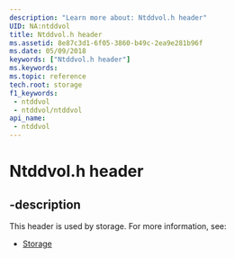 ```yaml
---
description: "Learn more about: Ntddvol.h header"
UID: NA:ntddvol
title: Ntddvol.h header
ms.assetid: 8e87c3d1-6f05-3860-b49c-2ea9e281b96f
ms.date: 05/09/2018
keywords: ["Ntddvol.h header"]
ms.keywords: 
ms.topic: reference
tech.root: storage
f1_keywords:
 - ntddvol
 - ntddvol/ntddvol
api_name:
 - ntddvol
---
```


# Ntddvol.h header


## -description

This header is used by storage. For more information, see:

- [Storage](../_storage/index.md)

